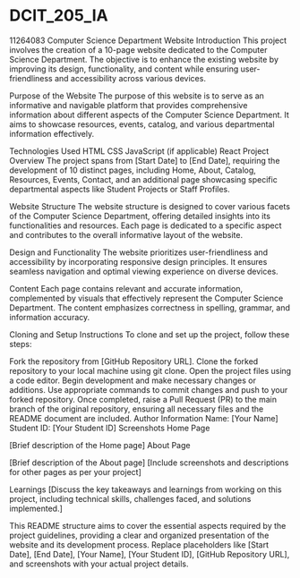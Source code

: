 # DCIT_205_IA
11264083
Computer Science Department Website
Introduction
This project involves the creation of a 10-page website dedicated to the Computer Science Department. The objective is to enhance the existing website by improving its design, functionality, and content while ensuring user-friendliness and accessibility across various devices.

Purpose of the Website
The purpose of this website is to serve as an informative and navigable platform that provides comprehensive information about different aspects of the Computer Science Department. It aims to showcase resources, events, catalog, and various departmental information effectively.

Technologies Used
HTML
CSS
JavaScript (if applicable)
React
Project Overview
The project spans from [Start Date] to [End Date], requiring the development of 10 distinct pages, including Home, About, Catalog, Resources, Events, Contact, and an additional page showcasing specific departmental aspects like Student Projects or Staff Profiles.

Website Structure
The website structure is designed to cover various facets of the Computer Science Department, offering detailed insights into its functionalities and resources. Each page is dedicated to a specific aspect and contributes to the overall informative layout of the website.

Design and Functionality
The website prioritizes user-friendliness and accessibility by incorporating responsive design principles. It ensures seamless navigation and optimal viewing experience on diverse devices.

Content
Each page contains relevant and accurate information, complemented by visuals that effectively represent the Computer Science Department. The content emphasizes correctness in spelling, grammar, and information accuracy.

Cloning and Setup Instructions
To clone and set up the project, follow these steps:

Fork the repository from [GitHub Repository URL].
Clone the forked repository to your local machine using git clone.
Open the project files using a code editor.
Begin development and make necessary changes or additions.
Use appropriate commands to commit changes and push to your forked repository.
Once completed, raise a Pull Request (PR) to the main branch of the original repository, ensuring all necessary files and the README document are included.
Author Information
Name: [Your Name]
Student ID: [Your Student ID]
Screenshots
Home Page

[Brief description of the Home page]
About Page

[Brief description of the About page]
[Include screenshots and descriptions for other pages as per your project]

Learnings
[Discuss the key takeaways and learnings from working on this project, including technical skills, challenges faced, and solutions implemented.]

This README structure aims to cover the essential aspects required by the project guidelines, providing a clear and organized presentation of the website and its development process. Replace placeholders like [Start Date], [End Date], [Your Name], [Your Student ID], [GitHub Repository URL], and screenshots with your actual project details.